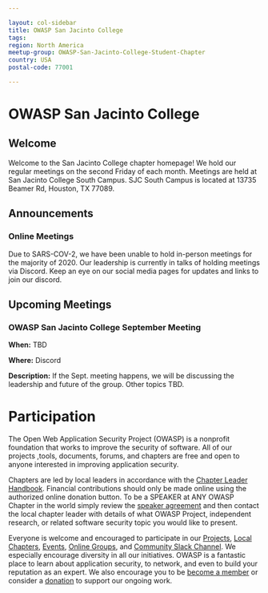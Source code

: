 ```yaml
---

layout: col-sidebar
title: OWASP San Jacinto College
tags: 
region: North America
meetup-group: OWASP-San-Jacinto-College-Student-Chapter
country: USA
postal-code: 77001

---
```

<h1>OWASP San Jacinto College</h1>

<h2>Welcome</h2>
Welcome to the San Jacinto College chapter homepage! We hold our regular meetings on the second Friday of each month. Meetings are held at San Jacinto College South Campus. SJC South Campus is located at 13735 Beamer Rd, Houston, TX 77089. 

<h2>Announcements</h2>
<h3>Online Meetings</h3>
Due to SARS-COV-2, we have been unable to hold in-person meetings for the majority of 2020. Our leadership is currently in talks of holding meetings via Discord. Keep an eye on our social media pages for updates and links to join our discord.

<h2>Upcoming Meetings</h2>
<h3>OWASP San Jacinto College September Meeting</h3>

<b>When:</b> TBD

<b>Where:</b> Discord

<b>Description:</b> If the Sept. meeting happens, we will be discussing the leadership and future of the group. Other topics TBD.

<h1>Participation</h1>

The Open Web Application Security Project (OWASP) is a nonprofit foundation that works to improve the security of software. All of our projects ,tools, documents, forums, and chapters are free and open to anyone interested in improving application security. 

Chapters are led by local leaders in accordance with the [Chapter Leader Handbook](/www-policy/rules-of-procedure/chapter-handbook). Financial contributions should only be made online using the authorized online donation button. To be a SPEAKER at ANY OWASP Chapter in the world simply review the [speaker agreement](/www-policy/speaker-agreement) and then contact the local chapter leader with details of what OWASP Project, independent research, or related software security topic you would like to present.

Everyone is welcome and encouraged to participate in our [Projects](/projects), [Local Chapters](/chapters), [Events](/events), [Online Groups](https://groups.google.com/a/owasp.com/), and [Community Slack Channel](https://owasp.slack.com/). We especially encourage diversity in all our initiatives. OWASP is a fantastic place to learn about application security, to network, and even to build your reputation as an expert. We also encourage you to be [become a member](/membership) or consider a [donation](/donate) to support our ongoing work.

